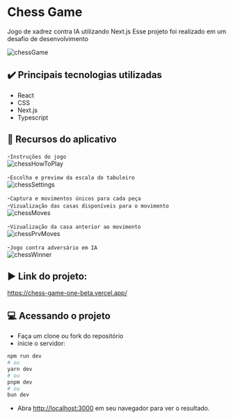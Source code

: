 # Chess Game  
Jogo de xadrez contra IA utilizando Next.js 
Esse projeto foi realizado em um desafio de desenvolvimento


![chessGame](https://github.com/user-attachments/assets/393baadb-4b43-4e88-9316-4fe56eec6b3f)




## ✔️ Principais tecnologias utilizadas
* React
* CSS
* Next.js
* Typescript
  


## 🔨 Recursos do aplicativo
-`Instruções do jogo`  
![chessHowToPlay](https://github.com/user-attachments/assets/c939ee7a-02a7-4d7b-80e9-090a58a53c04)

-`Escolha e preview da escala do tabuleiro`  
![chessSettings](https://github.com/user-attachments/assets/08ff1337-d10f-4686-8a56-d124d87579f6)

-`Captura e movimentos únicos para cada peça`  
-`Vizualização das casas disponíveis para o movimento`  
![chessMoves](https://github.com/user-attachments/assets/49474134-5888-409c-9c34-47f5e487408c)

-`Vizualização da casa anterior ao movimento`  
![chessPrvMoves](https://github.com/user-attachments/assets/f490b2da-f9fa-438c-9c61-7d5fe41d03b8)

-`Jogo contra adversário em IA`  
![chessWinner](https://github.com/user-attachments/assets/45c174c2-a5ee-4da3-ae1d-d9aad7822afb)

## ▶️ Link do projeto:  
https://chess-game-one-beta.vercel.app/


## 💻 Acessando o projeto
- Faça um clone ou fork do repositório
- inicie o servidor:

```bash
npm run dev
# ou
yarn dev
# ou
pnpm dev
# ou
bun dev
```

- Abra [http://localhost:3000](http://localhost:3000) em seu navegador para ver o resultado.


